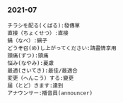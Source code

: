 ### 2021-07

```vocaview-list1
チラシを配る(くばる):發傳單
直接（ちょくせつ）:直接
鍋（なべ）:鍋子
どうぞ召(め)し上がってください:請盡情享用
頭痛(ずつ):頭痛
悩み(なやみ):憂慮
最適(さいてき):最佳/最適合
変更（へんこう）する:變更
届（とど）きます:達到
アナウンサー:播音員(announcer)

```

